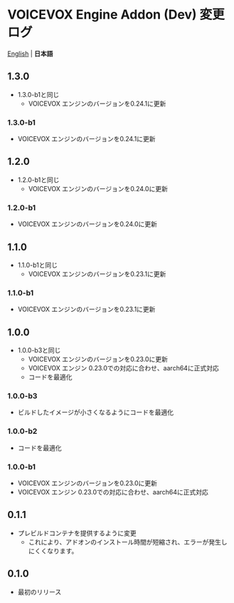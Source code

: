 # VOICEVOX Engine Addon (Dev) 変更ログ
[English](/voicevox_engine_addon/CHANGELOG.md) | **日本語**

## 1.3.0
- 1.3.0-b1と同じ
  - VOICEVOX エンジンのバージョンを0.24.1に更新

### 1.3.0-b1
- VOICEVOX エンジンのバージョンを0.24.1に更新

## 1.2.0
- 1.2.0-b1と同じ
  - VOICEVOX エンジンのバージョンを0.24.0に更新

### 1.2.0-b1
- VOICEVOX エンジンのバージョンを0.24.0に更新

## 1.1.0
- 1.1.0-b1と同じ
  - VOICEVOX エンジンのバージョンを0.23.1に更新

### 1.1.0-b1
- VOICEVOX エンジンのバージョンを0.23.1に更新

## 1.0.0
- 1.0.0-b3と同じ
  - VOICEVOX エンジンのバージョンを0.23.0に更新
  - VOICEVOX エンジン 0.23.0での対応に合わせ、aarch64に正式対応
  - コードを最適化

### 1.0.0-b3
- ビルドしたイメージが小さくなるようにコードを最適化

### 1.0.0-b2
- コードを最適化

### 1.0.0-b1
- VOICEVOX エンジンのバージョンを0.23.0に更新
- VOICEVOX エンジン 0.23.0での対応に合わせ、aarch64に正式対応

## 0.1.1
- プレビルドコンテナを提供するように変更
  - これにより、アドオンのインストール時間が短縮され、エラーが発生しにくくなります。

## 0.1.0
- 最初のリリース